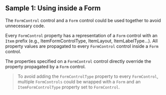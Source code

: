## Sample 1: Using inside a Form

The `FormControl` control and a `Form` control could be used together to avoid unnecessary code.

Every `FormControl` property has a representation of a `Form` control with an `Item` prefix (e.g., ItemFormControlType, ItemLayout, ItemLabelType...). All property values are propagated to every `FormControl` control inside a `Form` control. 

The properties specified on a `FormControl` control directly override the property propagated by a `Form` control.

>To avoid adding the `FormControlType` property to every `FormControl`, multiple `FormControls` could be wrapped with a `Form` and an `ItemFormControlType` property set to `FormControl`.